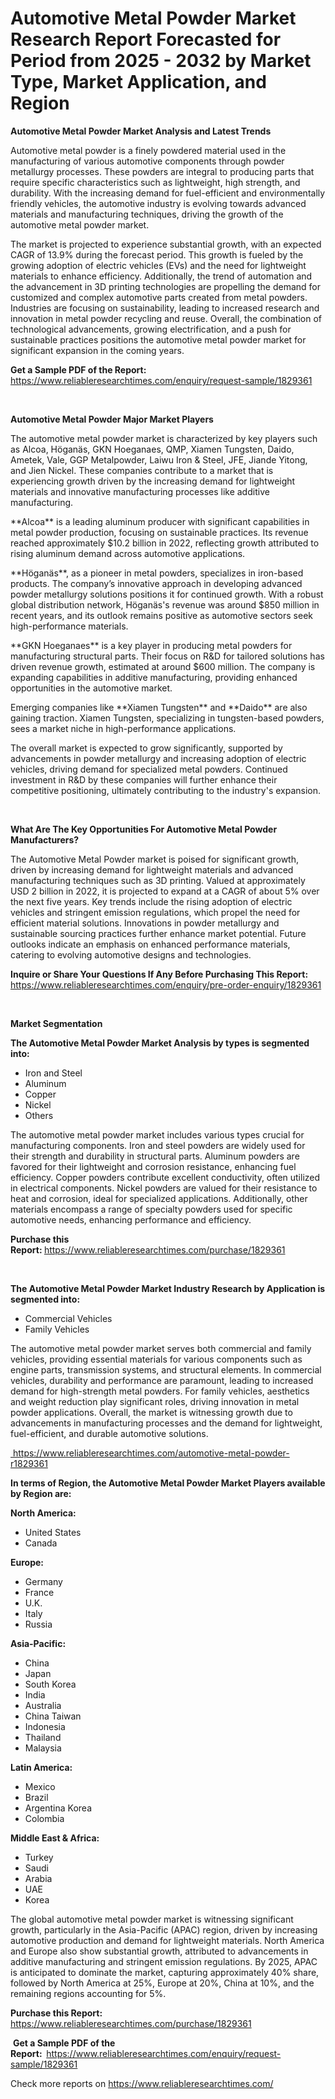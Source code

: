 <p><h1>Automotive Metal Powder Market Research Report Forecasted for Period from 2025 -  2032 by Market Type, Market Application, and Region</h1></p><p><strong>Automotive Metal Powder Market Analysis and Latest Trends</strong></p>
<p><p>Automotive metal powder is a finely powdered material used in the manufacturing of various automotive components through powder metallurgy processes. These powders are integral to producing parts that require specific characteristics such as lightweight, high strength, and durability. With the increasing demand for fuel-efficient and environmentally friendly vehicles, the automotive industry is evolving towards advanced materials and manufacturing techniques, driving the growth of the automotive metal powder market.</p><p>The market is projected to experience substantial growth, with an expected CAGR of 13.9% during the forecast period. This growth is fueled by the growing adoption of electric vehicles (EVs) and the need for lightweight materials to enhance efficiency. Additionally, the trend of automation and the advancement in 3D printing technologies are propelling the demand for customized and complex automotive parts created from metal powders. Industries are focusing on sustainability, leading to increased research and innovation in metal powder recycling and reuse. Overall, the combination of technological advancements, growing electrification, and a push for sustainable practices positions the automotive metal powder market for significant expansion in the coming years.</p></p>
<p><strong>Get a Sample PDF of the Report:&nbsp;</strong> <a href="https://www.reliableresearchtimes.com/enquiry/request-sample/1829361?utm_campaign=3252&utm_medium=2&utm_source=Github&utm_content=ia&utm_term=03042025&utm_id=automotive-metal-powder">https://www.reliableresearchtimes.com/enquiry/request-sample/1829361</a></p>
<p>&nbsp;</p>
<p><strong>Automotive Metal Powder Major Market Players</strong></p>
<p><p>The automotive metal powder market is characterized by key players such as Alcoa, Höganäs, GKN Hoeganaes, QMP, Xiamen Tungsten, Daido, Ametek, Vale, GGP Metalpowder, Laiwu Iron & Steel, JFE, Jiande Yitong, and Jien Nickel. These companies contribute to a market that is experiencing growth driven by the increasing demand for lightweight materials and innovative manufacturing processes like additive manufacturing.</p><p>**Alcoa** is a leading aluminum producer with significant capabilities in metal powder production, focusing on sustainable practices. Its revenue reached approximately $10.2 billion in 2022, reflecting growth attributed to rising aluminum demand across automotive applications.</p><p>**Höganäs**, as a pioneer in metal powders, specializes in iron-based products. The company’s innovative approach in developing advanced powder metallurgy solutions positions it for continued growth. With a robust global distribution network, Höganäs's revenue was around $850 million in recent years, and its outlook remains positive as automotive sectors seek high-performance materials.</p><p>**GKN Hoeganaes** is a key player in producing metal powders for manufacturing structural parts. Their focus on R&D for tailored solutions has driven revenue growth, estimated at around $600 million. The company is expanding capabilities in additive manufacturing, providing enhanced opportunities in the automotive market.</p><p>Emerging companies like **Xiamen Tungsten** and **Daido** are also gaining traction. Xiamen Tungsten, specializing in tungsten-based powders, sees a market niche in high-performance applications. </p><p>The overall market is expected to grow significantly, supported by advancements in powder metallurgy and increasing adoption of electric vehicles, driving demand for specialized metal powders. Continued investment in R&D by these companies will further enhance their competitive positioning, ultimately contributing to the industry's expansion.</p></p>
<p>&nbsp;</p>
<p><strong>What Are The Key Opportunities For Automotive Metal Powder Manufacturers?</strong></p>
<p><p>The Automotive Metal Powder market is poised for significant growth, driven by increasing demand for lightweight materials and advanced manufacturing techniques such as 3D printing. Valued at approximately USD 2 billion in 2022, it is projected to expand at a CAGR of about 5% over the next five years. Key trends include the rising adoption of electric vehicles and stringent emission regulations, which propel the need for efficient material solutions. Innovations in powder metallurgy and sustainable sourcing practices further enhance market potential. Future outlooks indicate an emphasis on enhanced performance materials, catering to evolving automotive designs and technologies.</p></p>
<p><strong>Inquire or Share Your Questions If Any Before Purchasing This Report:</strong> <a href="https://www.reliableresearchtimes.com/enquiry/pre-order-enquiry/1829361?utm_campaign=3252&utm_medium=2&utm_source=Github&utm_content=ia&utm_term=03042025&utm_id=automotive-metal-powder">https://www.reliableresearchtimes.com/enquiry/pre-order-enquiry/1829361</a></p>
<p>&nbsp;</p>
<p><strong>Market Segmentation</strong></p>
<p><strong>The Automotive Metal Powder Market Analysis by types is segmented into:</strong></p>
<p><ul><li>Iron and Steel</li><li>Aluminum</li><li>Copper</li><li>Nickel</li><li>Others</li></ul></p>
<p><p>The automotive metal powder market includes various types crucial for manufacturing components. Iron and steel powders are widely used for their strength and durability in structural parts. Aluminum powders are favored for their lightweight and corrosion resistance, enhancing fuel efficiency. Copper powders contribute excellent conductivity, often utilized in electrical components. Nickel powders are valued for their resistance to heat and corrosion, ideal for specialized applications. Additionally, other materials encompass a range of specialty powders used for specific automotive needs, enhancing performance and efficiency.</p></p>
<p><strong>Purchase this Report:&nbsp;</strong><a href="https://www.reliableresearchtimes.com/purchase/1829361?utm_campaign=3252&utm_medium=2&utm_source=Github&utm_content=ia&utm_term=03042025&utm_id=automotive-metal-powder">https://www.reliableresearchtimes.com/purchase/1829361</a></p>
<p>&nbsp;</p>
<p><strong>The Automotive Metal Powder Market Industry Research by Application is segmented into:</strong></p>
<p><ul><li>Commercial Vehicles</li><li>Family Vehicles</li></ul></p>
<p><p>The automotive metal powder market serves both commercial and family vehicles, providing essential materials for various components such as engine parts, transmission systems, and structural elements. In commercial vehicles, durability and performance are paramount, leading to increased demand for high-strength metal powders. For family vehicles, aesthetics and weight reduction play significant roles, driving innovation in metal powder applications. Overall, the market is witnessing growth due to advancements in manufacturing processes and the demand for lightweight, fuel-efficient, and durable automotive solutions.</p></p>
<p><a href="https://www.reliableresearchtimes.com/automotive-metal-powder-r1829361?utm_campaign=3252&utm_medium=2&utm_source=Github&utm_content=ia&utm_term=03042025&utm_id=automotive-metal-powder">&nbsp;https://www.reliableresearchtimes.com/automotive-metal-powder-r1829361</a></p>
<p><strong>In terms of Region, the Automotive Metal Powder Market Players available by Region are:</strong></p>
<p>
    <p> <strong> North America: </strong>
        <ul>
            <li>United States</li>
            <li>Canada</li>
        </ul>
        </p> 
    <p> <strong> Europe: </strong>
        <ul>
            <li>Germany</li>
            <li>France</li>
            <li>U.K.</li>
            <li>Italy</li>
            <li>Russia</li>
        </ul>
        </p> 
    <p> <strong> Asia-Pacific: </strong>
        <ul>
            <li>China</li>
            <li>Japan</li>
            <li>South Korea</li>
            <li>India</li>
            <li>Australia</li>
            <li>China Taiwan</li>
            <li>Indonesia</li>
            <li>Thailand</li>
            <li>Malaysia</li>
        </ul>
        </p> 
    <p> <strong> Latin America: </strong>
        <ul>
            <li>Mexico</li>
            <li>Brazil</li>
            <li>Argentina Korea</li>
            <li>Colombia</li>
        </ul>
        </p> 
    <p> <strong> Middle East & Africa: </strong>
        <ul>
            <li>Turkey</li>
            <li>Saudi</li>
            <li>Arabia</li>
            <li>UAE</li>
            <li>Korea</li>
        </ul>
    </p>
    </p>
<p><p>The global automotive metal powder market is witnessing significant growth, particularly in the Asia-Pacific (APAC) region, driven by increasing automotive production and demand for lightweight materials. North America and Europe also show substantial growth, attributed to advancements in additive manufacturing and stringent emission regulations. By 2025, APAC is anticipated to dominate the market, capturing approximately 40% share, followed by North America at 25%, Europe at 20%, China at 10%, and the remaining regions accounting for 5%.</p></p>
<p><strong>Purchase this Report: </strong><a href="https://www.reliableresearchtimes.com/purchase/1829361?utm_campaign=3252&utm_medium=2&utm_source=Github&utm_content=ia&utm_term=03042025&utm_id=automotive-metal-powder">https://www.reliableresearchtimes.com/purchase/1829361</a></p>
<p>&nbsp;<strong>Get a Sample PDF of the Report:&nbsp;&nbsp;</strong><a href="https://www.reliableresearchtimes.com/enquiry/request-sample/1829361?utm_campaign=3252&utm_medium=2&utm_source=Github&utm_content=ia&utm_term=03042025&utm_id=automotive-metal-powder">https://www.reliableresearchtimes.com/enquiry/request-sample/1829361</a></p>
<p><strong></strong></p>
<p>Check more reports on <a href="https://www.reliableresearchtimes.com/?utm_campaign=3252&utm_medium=2&utm_source=Github&utm_content=ia&utm_term=03042025&utm_id=automotive-metal-powder">https://www.reliableresearchtimes.com/</a></p>